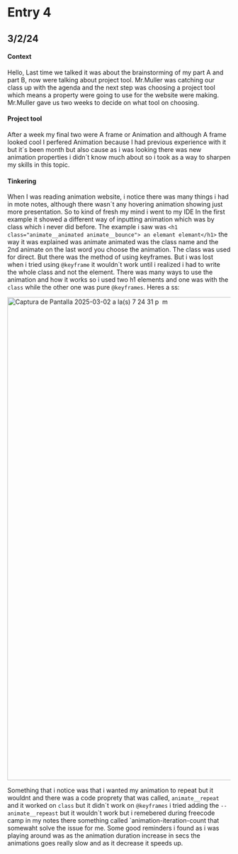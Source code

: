 # Entry 4
## 3/2/24

#### Context
Hello, Last time we talked it was about the brainstorming of my part A and part B, now were talking about project tool. Mr.Muller was catching our class up with the agenda and the next step was choosing a project tool which means a property were going to use for the website were making. Mr.Muller gave us two weeks to decide on what tool on choosing.

#### Project tool
After a week my final two were A frame or Animation and although A frame looked cool I perfered Animation because I had previous 
experience with it but it´s been month but also cause as i was looking there was new animation properties i didn´t know much about so i took as a way to sharpen my skills in this topic.
#### Tinkering
When I was reading animation website, i notice there was many things i had in mote notes, although there wasn´t any hovering animation showing just more presentation. So to kind of fresh my mind  i went to my IDE
In the first example it showed a different way of inputting animation which was by class which i never did before. The example i saw was
`<h1 class="animate__animated animate__bounce"> an elemant elemant</h1>`
 the way it was explained was animate animated was the class name and the 2nd animate on the last word you choose the animation. The class was used for direct. But there was the method of using keyframes. But i was lost when i tried using `@keyframe` it wouldn´t work until i realized i had to write the whole class and not the element. 
 There was many ways to use the animation and how it works so i used two h1 elements and one was with the `class` while the other one was pure `@keyframes`. Heres a ss:
 
 <img width="1089" alt="Captura de Pantalla 2025-03-02 a la(s) 7 24 31 p  m" src="https://github.com/user-attachments/assets/dd2af9b5-8f46-4e56-9981-f0771d55b36d" />

Something that i notice was that i wanted my animation to repeat but it wouldnt and there was a code proprety that was called, `animate__repeat` and it worked on `class` but it didn´t work on `@keyframes` i tried adding the `--animate__repeast` but it wouldn´t work but i remebered during freecode camp in my notes there something called `animation-iteration-count that somewaht solve the issue for me.
Some good reminders i found as i was playing around was as the animation duration increase in secs the animations goes really slow and as it decrease it speeds up.

